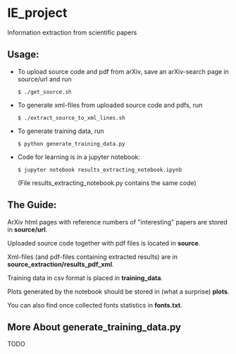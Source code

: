 # IE_project
Information extraction from scientific papers

## Usage:
* To upload source code and pdf from arXiv, save an arXiv-search page in source/url and run
   ```
   $ ./get_source.sh
   ```
* To generate xml-files from uploaded source code and pdfs, run
   ```
   $ ./extract_source_to_xml_lines.sh 
   ```
* To generate training data, run
   ```
   $ python generate_training_data.py 
   ```
* Code for learning is in a jupyter notebook: 
   ```
   $ jupyter notebook results_extracting_notebook.ipynb 
   ```
   (File results_extracting_notebook.py contains the same code)

## The Guide:
ArXiv html pages with reference numbers of "interesting" papers are stored in **source/url**.

Uploaded source code together with pdf files is located in **source**.

Xml-files (and pdf-files containing extracted results) are in **source_extraction/results_pdf_xml**.

Training data in csv format is placed in **training_data**.

Plots generated by the notebook should be stored in (what a surprise) **plots**.

You can also find once collected fonts statistics in **fonts.txt**.

## More About generate_training_data.py

TODO
